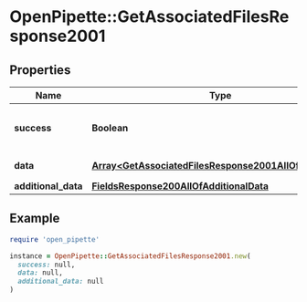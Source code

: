 # OpenPipette::GetAssociatedFilesResponse2001

## Properties

| Name | Type | Description | Notes |
| ---- | ---- | ----------- | ----- |
| **success** | **Boolean** | If the response is successful or not | [optional] |
| **data** | [**Array&lt;GetAssociatedFilesResponse2001AllOfDataInner&gt;**](GetAssociatedFilesResponse2001AllOfDataInner.md) | The array of files | [optional] |
| **additional_data** | [**FieldsResponse200AllOfAdditionalData**](FieldsResponse200AllOfAdditionalData.md) |  | [optional] |

## Example

```ruby
require 'open_pipette'

instance = OpenPipette::GetAssociatedFilesResponse2001.new(
  success: null,
  data: null,
  additional_data: null
)
```

